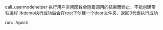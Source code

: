 call_usermodehelper 执行用户空间函数会随着调用的结束而终止，不能创建常驻进程
本demo执行成功后会在root下创建一个door文件夹，返回0代表执行成功

run:
	./quick
